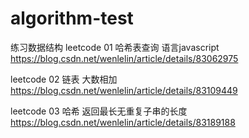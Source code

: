 # algorithm-test
练习数据结构
leetcode 01 哈希表查询 语言javascript
https://blog.csdn.net/wenlelin/article/details/83062975








leetcode 02 链表 大数相加
https://blog.csdn.net/wenlelin/article/details/83109449
     
     
     
     
     
leetcode 03  哈希 返回最长无重复子串的长度
https://blog.csdn.net/wenlelin/article/details/83189188
